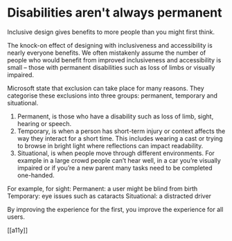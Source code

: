 # Disabilities aren't always permanent

Inclusive design gives benefits to more people than you might first think.

The knock-on effect of designing with inclusiveness and accessibility is nearly everyone benefits. We often mistakenly assume the number of people who would benefit from improved inclusiveness and accessibility is small – those with permanent disabilities such as loss of limbs or visually impaired.

Microsoft state that exclusion can take place for many reasons. They categorise these exclusions into three groups: permanent, temporary and situational.

1.  Permanent, is those who have a disability such as loss of limb, sight, hearing or speech.
2.  Temporary, is when a person has short-term injury or context affects the way they interact for a short time. This includes wearing a cast or trying to browse in bright light where reflections can impact readability.
3.  Situational, is when people move through different environments. For example in a large crowd people can’t hear well, in a car you’re visually impaired or if you’re a new parent many tasks need to be completed one-handed.

For example, for sight:
Permanent: a user might be blind from birth
Temporary: eye issues such as cataracts
Situational: a distracted driver

By improving the experience for the first, you improve the experience for all users.

[[a11y]]
